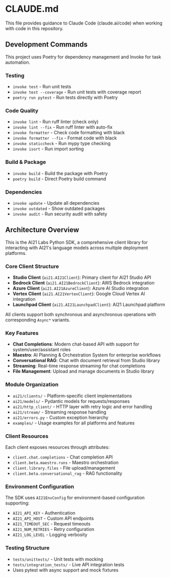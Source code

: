 # CLAUDE.md

This file provides guidance to Claude Code (claude.ai/code) when working with code in this repository.

## Development Commands

This project uses Poetry for dependency management and Invoke for task automation.

### Testing
- `invoke test` - Run unit tests
- `invoke test --coverage` - Run unit tests with coverage report
- `poetry run pytest` - Run tests directly with Poetry

### Code Quality
- `invoke lint` - Run ruff linter (check only)
- `invoke lint --fix` - Run ruff linter with auto-fix
- `invoke formatter` - Check code formatting with black
- `invoke formatter --fix` - Format code with black
- `invoke staticcheck` - Run mypy type checking
- `invoke isort` - Run import sorting

### Build & Package
- `invoke build` - Build the package with Poetry
- `poetry build` - Direct Poetry build command

### Dependencies
- `invoke update` - Update all dependencies
- `invoke outdated` - Show outdated packages
- `invoke audit` - Run security audit with safety

## Architecture Overview

This is the AI21 Labs Python SDK, a comprehensive client library for interacting with AI21's language models across multiple deployment platforms.

### Core Client Structure
- **Studio Client** (`ai21.AI21Client`): Primary client for AI21 Studio API
- **Bedrock Client** (`ai21.AI21BedrockClient`): AWS Bedrock integration
- **Azure Client** (`ai21.AI21AzureClient`): Azure AI Studio integration  
- **Vertex Client** (`ai21.AI21VertexClient`): Google Cloud Vertex AI integration
- **Launchpad Client** (`ai21.AI21LaunchpadClient`): AI21 Launchpad platform

All clients support both synchronous and asynchronous operations with corresponding `Async*` variants.

### Key Features
- **Chat Completions**: Modern chat-based API with support for system/user/assistant roles
- **Maestro**: AI Planning & Orchestration System for enterprise workflows
- **Conversational RAG**: Chat with document retrieval from Studio library
- **Streaming**: Real-time response streaming for chat completions
- **File Management**: Upload and manage documents in Studio library

### Module Organization
- `ai21/clients/` - Platform-specific client implementations
- `ai21/models/` - Pydantic models for requests/responses
- `ai21/http_client/` - HTTP layer with retry logic and error handling
- `ai21/stream/` - Streaming response handling
- `ai21/errors.py` - Custom exception hierarchy
- `examples/` - Usage examples for all platforms and features

### Client Resources
Each client exposes resources through attributes:
- `client.chat.completions` - Chat completion API
- `client.beta.maestro.runs` - Maestro orchestration
- `client.library.files` - File upload/management
- `client.beta.conversational_rag` - RAG functionality

### Environment Configuration
The SDK uses `AI21EnvConfig` for environment-based configuration supporting:
- `AI21_API_KEY` - Authentication
- `AI21_API_HOST` - Custom API endpoints
- `AI21_TIMEOUT_SEC` - Request timeouts
- `AI21_NUM_RETRIES` - Retry configuration
- `AI21_LOG_LEVEL` - Logging verbosity

### Testing Structure
- `tests/unittests/` - Unit tests with mocking
- `tests/integration_tests/` - Live API integration tests
- Uses pytest with async support and mock fixtures